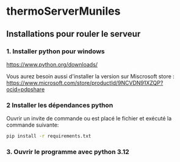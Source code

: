 # thermoServerMuniles

## Installations pour rouler le serveur
### 1. Installer python pour windows
https://www.python.org/downloads/

Vous aurez besoin aussi d'installer la version sur Miscrosoft store :
https://www.microsoft.com/store/productId/9NCVDN91XZQP?ocid=pdpshare

### 2 Installer les dépendances python
Ouvrir un invite de commande ou est placé le fichier et exécuté la commande suivante:

```bash
pip install -r requirements.txt
```
### 3. Ouvrir le programme avec python 3.12
